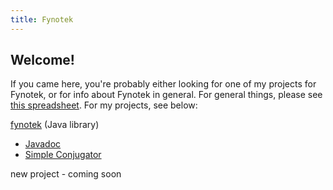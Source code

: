```yaml
---
title: Fynotek
---
```


## Welcome!
If you came here, you're probably either looking for one of my projects for Fynotek, or for info about Fynotek in general. For general things, please see [this spreadsheet](https://docs.google.com/spreadsheets/d/1xhD20vikLE6JgUWnj4EwJ9ycEKHQzH_Qi7ZsBBT4j6k/edit). For my projects, see below:


[fynotek](https://github.com/mathmaster13/fynotek) (Java library)
- [Javadoc](https://mathmaster13.github.io/fynotek/javadoc/overview-tree.html)
- [Simple Conjugator](https://mathmaster13.github.io/fynotek/conjugator)

new project - coming soon